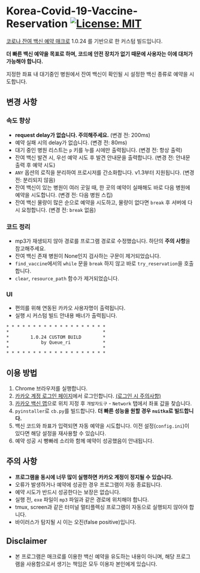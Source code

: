 # Korea-Covid-19-Vaccine-Reservation [![License: MIT](https://img.shields.io/badge/License-MIT-yellow.svg)](https://opensource.org/licenses/MIT)
[코로나 잔여 백신 예약 매크로](https://github.com/SJang1/korea-covid-19-remaining-vaccine-macro) 1.0.24 를 기반으로 한 커스텀 빌드입니다.

**더 빠른 백신 예약을 목표로 하며, 코드에 안전 장치가 없기 때문에 사용자는 이에 대처가 가능해야 합니다.**

지정한 좌표 내 대기중인 병원에서 잔여 백신이 확인될 시 설정한 백신 종류로 예약을 시도합니다.

## 변경 사항
### 속도 향상
- **request delay가 없습니다. 주의해주세요.** (변경 전: 200ms)
- 예약 실패 시의 delay가 없습니다. (변경 전: 80ms)
- 대기 중인 병원 리스트는 `p` 키를 누를 시에만 출력됩니다. (변경 전: 항상 출력)
- 잔여 백신 발견 시, 우선 예약 시도 후 발견 안내문을 출력합니다. (변경 전: 안내문 출력 후 예약 시도)
- `ANY` 옵션의 로직을 분리하여 프로시저를 간소화합니다. v1.3부터 지원됩니다. (변경 전: 분리되지 않음)
- 잔여 백신이 있는 병원이 여러 곳일 때, 한 곳의 예약이 실패해도 바로 다음 병원에 예약을 시도합니다. (변경 전: 다음 병원 스킵)
- 잔여 백신 물량이 많은 순으로 예약을 시도하고, 물량이 없다면 `break` 후 서버에 다시 요청합니다. (변경 전: `break` 없음)

### 코드 정리
- mp3가 재생되지 않아 경로를 프로그램 경로로 수정했습니다. 하단의 **주의 사항**을 참고해주세요.
- 잔여 백신 존재 병원이 None인지 검사하는 구문이 제거되었습니다.
- `find_vaccine`에서의 `while` 문을 `break` 하지 않고 바로 `try_reservation`을 호출합니다.
- `clear`, `resource_path` 함수가 제거되었습니다.

### UI
- 편의를 위해 연동된 카카오 사용자명이 출력됩니다.
- 실행 시 커스텀 빌드 안내용 배너가 출력됩니다.
```
* * * * * * * * * * * * * * * * * * *
*                                   *
*        1.0.24 CUSTOM BUILD        *
*            by Queue_ri            *
*                                   *
* * * * * * * * * * * * * * * * * * *
```

## 이용 방법
1. Chrome 브라우저를 실행합니다.
2. [카카오 계정 로그인 페이지](https://accounts.kakao.com/login?continue=https%3A%2F%2Fvaccine-map.kakao.com%2Fmap2%3Fv%3D1)에서 로그인합니다. [(로그인 시 주의사항)](https://github.com/Queue-ri/Korea-Covid-19-Vaccine-Reservation/blob/main/login-manual.md)
3. [카카오 백신 맵](https://vaccine-map.kakao.com/map2?v=1)으로 위치 지정 후 `개발자도구` - `Network` 탭에서 좌표 값을 찾습니다.
4. `pyinstaller`로 `cb.py`를 빌드합니다. **더 빠른 성능을 원할 경우 `nuitka`로 빌드합니다.**
5. 백신 코드와 좌표가 입력되면 자동 예약을 시도합니다. 이전 설정(`config.ini`)이 있다면 해당 설정을 재사용할 수 있습니다.
6. 예약 성공 시 빵빠레 소리와 함께 예약이 성공했음이 안내됩니다.

## 주의 사항
- **프로그램을 동시에 너무 많이 실행하면 카카오 계정이 정지될 수 있습니다.**
- 오류가 발생하거나 예약에 성공한 경우 프로그램이 자동 종료됩니다.
- 예약 시도가 반드시 성공한다는 보장은 없습니다.
- 실행 전, `exe` 파일이 `mp3` 파일과 같은 경로에 위치해야 합니다.
- tmux, screen과 같은 터미널 멀티플렉싱 프로그램이 자동으로 실행되지 않아야 합니다.
- 바이러스가 탐지될 시 이는 오진(false positive)입니다.

## Disclaimer
- 본 프로그램은 매크로를 이용한 백신 예약을 유도하는 내용이 아니며, 해당 프로그램을 사용함으로서 생기는 책임은 모두 이용자 본인에게 있습니다.
